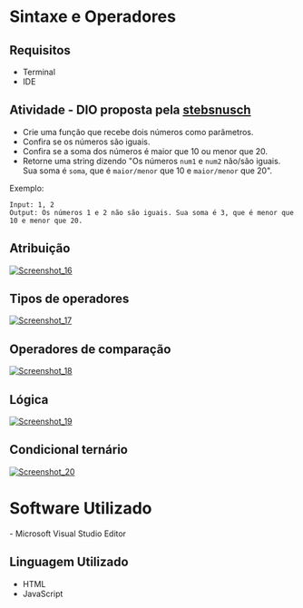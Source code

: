 # Sintaxe e Operadores

## Requisitos

- Terminal
- IDE

## Atividade - DIO proposta pela <a href="https://github.com/stebsnusch">stebsnusch</a>

- Crie uma função que recebe dois números como parâmetros.
- Confira se os números são iguais.
- Confira se a soma dos números é maior que 10 ou menor que 20.
- Retorne uma string dizendo "Os números `num1` e `num2` não/são iguais. Sua soma é `soma`, que é `maior/menor` que 10 e `maior/menor` que 20".

Exemplo:

```
Input: 1, 2
Output: Os números 1 e 2 não são iguais. Sua soma é 3, que é menor que 10 e menor que 20.
```

## Atribuição

[![Screenshot_16](https://user-images.githubusercontent.com/72028645/136439375-4404e38d-e0d1-49be-802b-6dbb6cef06fa.png)](https://user-images.githubusercontent.com/72028645/136439375-4404e38d-e0d1-49be-802b-6dbb6cef06fa.png)

## Tipos de operadores

[![Screenshot_17](https://user-images.githubusercontent.com/72028645/136439433-76ccc163-f12e-4a68-9302-79bd281b3c6b.png)](https://user-images.githubusercontent.com/72028645/136439433-76ccc163-f12e-4a68-9302-79bd281b3c6b.png)

## Operadores de comparação

[![Screenshot_18](https://user-images.githubusercontent.com/72028645/136439467-20657f69-30d8-42d2-8f34-1486f9c026ab.png)](https://user-images.githubusercontent.com/72028645/136439467-20657f69-30d8-42d2-8f34-1486f9c026ab.png)

## Lógica

[![Screenshot_19](https://user-images.githubusercontent.com/72028645/136439504-905ff5ee-e620-4dc5-b535-baf99c40487c.png)](https://user-images.githubusercontent.com/72028645/136439504-905ff5ee-e620-4dc5-b535-baf99c40487c.png)

## Condicional ternário

[![Screenshot_20](https://user-images.githubusercontent.com/72028645/136439548-df4c63d8-8d87-4308-86f6-4021fe70866d.png)](https://user-images.githubusercontent.com/72028645/136439548-df4c63d8-8d87-4308-86f6-4021fe70866d.png)



#  Software Utilizado

\- Microsoft Visual Studio Editor

## Linguagem Utilizado

- HTML
- JavaScript